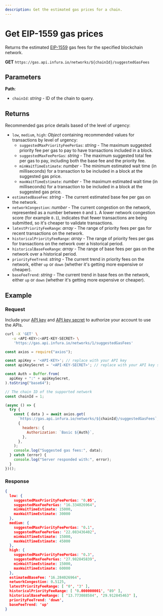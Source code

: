 ```yaml
---
description: Get the estimated gas prices for a chain.
---
```


# Get EIP-1559 gas prices

Returns the estimated [EIP-1559](https://eips.ethereum.org/EIPS/eip-1559) gas fees for the specified
blockchain network.

**GET** `https://gas.api.infura.io/networks/${chainId}/suggestedGasFees`

## Parameters

**Path**:

- `chainId`: _string_ - ID of the chain to query.

## Returns

Recommended gas price details based of the level of urgency:

- `low`, `medium`, `high`: _Object_ containing recommended values for transactions by level of urgency:
  - `suggestedMaxPriorityFeePerGas`: _string_ - The maximum suggested priority fee per gas to pay
    to have transactions included in a block.
  - `suggestedMaxFeePerGas`: _string_ - The maximum suggested total fee per gas to pay, including
    both the base fee and the priority fee.
  - `minWaitTimeEstimate`: _number_ - The minimum estimated wait time (in milliseconds) for a
    transaction to be included in a block at the suggested gas price.
  - `maxWaitTimeEstimate`: _number_ - The maximum estimated wait time (in milliseconds) for a
    transaction to be included in a block at the suggested gas price.
- `estimatedBaseFee`: _string_ - The current estimated base fee per gas on the network.
- `networkCongestion`: _number_ - The current congestion on the network, represented as a number
  between `0` and `1`.
  A lower network congestion score (for example `0.1`), indicates that fewer transactions are being
  submitted, so it's cheaper to validate transactions.
- `latestPriorityFeeRange`: _array_ - The range of priority fees per gas for recent transactions on
  the network.
- `historicalPriorityFeeRange`: _array_ - The range of priority fees per gas for transactions on the
  network over a historical period.
- `historicalBaseFeeRange`: _array_ - The range of base fees per gas on the network over a
  historical period.
- `priorityFeeTrend`: _string_ - The current trend in priority fees on the network, either `up` or
  `down` (whether it's getting more expensive or cheaper).
- `baseFeeTrend`: _string_ - The current trend in base fees on the network, either `up` or
  `down` (whether it's getting more expensive or cheaper).

## Example

### Request

Include your [API key](https://docs.infura.io/networks/ethereum/how-to/secure-a-project/project-id)
and [API key secret](https://docs.infura.io/networks/ethereum/how-to/secure-a-project/project-secret)
to authorize your account to use the APIs.

<Tabs>
<TabItem value="cURL">

```bash
curl -X 'GET' \
   -u <API-KEY>:<API-KEY-SECRET> \
    'https://gas.api.infura.io/networks/1/suggestedGasFees'
```

</TabItem>
<TabItem value="JavaScript">

```javascript
const axios = require("axios");

const apiKey = '<API-KEY>'; // replace with your API key
const apiKeySecret = '<API-KEY-SECRET>'; // replace with your API key secret

const Auth = Buffer.from(
  apiKey + ":" + apiKeySecret,
).toString("base64");

// The chain ID of the supported network
const chainId = 1;

(async () => {
  try {
    const { data } = await axios.get(
      `https://gas.api.infura.io/networks/${chainId}/suggestedGasFees`,
      {
        headers: {
          Authorization: `Basic ${Auth}`,
        },
      },
    );
    console.log("Suggested gas fees:", data);
  } catch (error) {
    console.log("Server responded with:", error);
  }
})();
```

</TabItem>
</Tabs>

### Response

```json
{
  low: {
    suggestedMaxPriorityFeePerGas: '0.05',
    suggestedMaxFeePerGas: '16.334026964',
    minWaitTimeEstimate: 15000,
    maxWaitTimeEstimate: 30000
  },
  medium: {
    suggestedMaxPriorityFeePerGas: '0.1',
    suggestedMaxFeePerGas: '22.083436402',
    minWaitTimeEstimate: 15000,
    maxWaitTimeEstimate: 45000
  },
  high: {
    suggestedMaxPriorityFeePerGas: '0.3',
    suggestedMaxFeePerGas: '27.982845839',
    minWaitTimeEstimate: 15000,
    maxWaitTimeEstimate: 60000
  },
  estimatedBaseFee: '16.284026964',
  networkCongestion: 0.5125,
  latestPriorityFeeRange: [ '0', '3' ],
  historicalPriorityFeeRange: [ '0.000000001', '89' ],
  historicalBaseFeeRange: [ '13.773088584', '29.912845463' ],
  priorityFeeTrend: 'down',
  baseFeeTrend: 'up'
}
```
